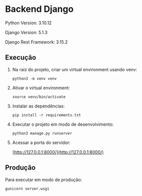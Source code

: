 # Backend Django

Python Version: 3.10.12

Django Version: 5.1.3

Django Rest Framework: 3.15.2


## Execução

1. Na raiz do projeto, criar um virtual environment usando venv:

   `python3 -m venv venv`

1. Ativar o virtual environment:

   `source venv/bin/activate`

1. Instalar as dependências:

   `pip install -r requirements.txt`

1. Executar o projeto em modo de desenvolvimento:

   `python3 manage.py runserver`

1. Acessar a porta do servidor:

   [http://127.0.0.1:8000/](http://127.0.0.1:8000/)

## Produção

Para executar em modo de produção:

`gunicorn server.wsgi`
